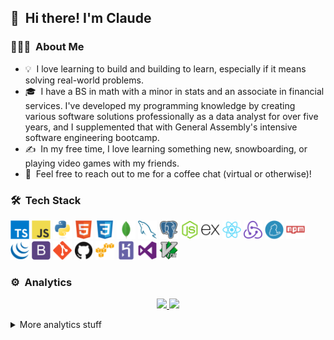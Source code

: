 ## 👋 &nbsp;Hi there! I'm Claude

### 👨🏻‍💻 &nbsp;About Me

- 💡 &nbsp;I love learning to build and building to learn, especially if it means solving real-world problems.
- 🎓 &nbsp;I have a BS in math with a minor in stats and an associate in financial services. I've developed my programming knowledge by creating various software solutions professionally as a data analyst for over five years, and I supplemented that with General Assembly's intensive software engineering bootcamp.
- ✍️ &nbsp;In my free time, I love learning something new, snowboarding, or playing video games with my friends.
- 💬 &nbsp;Feel free to reach out to me for a coffee chat (virtual or otherwise)!

### 🛠 &nbsp;Tech Stack

<p align="left">
  <img src="https://raw.githubusercontent.com/devicons/devicon/master/icons/typescript/typescript-original.svg" alt="TypeScript" width="30" height="30" title="TypeScript" />
  <img src="https://raw.githubusercontent.com/devicons/devicon/master/icons/javascript/javascript-original.svg" alt="JavaScript" width="30" height="30" title="JavaScript" />
  <img src="https://raw.githubusercontent.com/devicons/devicon/master/icons/python/python-original.svg" alt="Python" width="30" height="30" title="Python" />
  <img src="https://raw.githubusercontent.com/devicons/devicon/master/icons/html5/html5-original.svg" alt="HTML" width="30" height="30" title="HTML" />
  <img src="https://raw.githubusercontent.com/devicons/devicon/master/icons/css3/css3-original.svg" alt="CSS" width="30" height="30" title="CSS" />
  <img src="https://raw.githubusercontent.com/devicons/devicon/master/icons/mongodb/mongodb-original.svg" alt="MongoDB" width="30" height="30" title="MongoDB" />
  <img src="https://raw.githubusercontent.com/devicons/devicon/master/icons/mysql/mysql-original.svg" alt="MySQL" width="30" height="30" title="MySQL" />
  <img src="https://raw.githubusercontent.com/devicons/devicon/master/icons/postgresql/postgresql-original.svg" alt="PostgreSQL" width="30" height="30" title="PostgreSQL" />
  <img src="https://raw.githubusercontent.com/devicons/devicon/master/icons/nodejs/nodejs-original.svg" alt="Node.js" width="30" height="30" title="Node.js" />
  <img src="https://raw.githubusercontent.com/devicons/devicon/master/icons/express/express-original.svg" alt="Express.js" width="30" height="30" title="Express.js" />
  <img src="https://raw.githubusercontent.com/devicons/devicon/master/icons/react/react-original.svg" alt="React.js" width="30" height="30" title="React.js" />
  <img src="https://raw.githubusercontent.com/devicons/devicon/master/icons/redux/redux-original.svg" alt="Redux" width="30" height="30" title="Redux" />
  <img src="https://raw.githubusercontent.com/devicons/devicon/master/icons/yarn/yarn-original.svg" alt="Yarn" width="30" height="30" title="Yarn" />
  <img src="https://raw.githubusercontent.com/devicons/devicon/master/icons/npm/npm-original-wordmark.svg" alt="NPM" width="30" height="30" title="NPM" />
  <img src="https://raw.githubusercontent.com/devicons/devicon/master/icons/jquery/jquery-original.svg" alt="jQuery" width="30" height="30" title="jQuery" />
  <img src="https://raw.githubusercontent.com/devicons/devicon/master/icons/bootstrap/bootstrap-plain.svg" alt="Bootstrap" width="30" height="30" title="Bootstrap" />
  <img src="https://raw.githubusercontent.com/devicons/devicon/master/icons/git/git-original.svg" alt="Git" width="30" height="30" title="Git" />
  <img src="https://raw.githubusercontent.com/devicons/devicon/master/icons/github/github-original.svg" alt="GitHub" width="30" height="30" title="GitHub" />
  <img src="https://raw.githubusercontent.com/devicons/devicon/master/icons/amazonwebservices/amazonwebservices-original.svg" alt="Amazon Web Services" width="30" height="30" title="Amazon Web Services" />
  <img src="https://raw.githubusercontent.com/devicons/devicon/master/icons/heroku/heroku-plain.svg" alt="Heroku" width="30" height="30" title="Heroku" />
  <img src="https://raw.githubusercontent.com/devicons/devicon/master/icons/visualstudio/visualstudio-plain.svg" alt="VS Code" width="30" height="30" title="Visual Studio Code" />
  <img src="https://raw.githubusercontent.com/devicons/devicon/master/icons/vim/vim-original.svg" alt="Vim" width="30" height="30" title="Vim" />
</p>

### ⚙️ &nbsp;Analytics

<p align="center">
<a href="https://github.com/anuraghazra/github-readme-stats">
  <img height="180em" src="https://github-readme-stats-eight-theta.vercel.app/api?username=claudealdric&show_icons=true&theme=vue-dark&include_all_commits=true&count_private=true" />
  <img height="180em" src="https://github-readme-stats-eight-theta.vercel.app/api/top-langs/?username=claudealdric&layout=compact&exclude_lang=java+r&theme=vue-dark" />
</a>
</p>

<details>
  <summary>
    More analytics stuff
  </summary>
  
  <br />
  
<!--START_SECTION:waka-->
![Lines of code](https://img.shields.io/badge/From%20Hello%20World%20I%27ve%20Written-505616%20lines%20of%20code-blue)

**I'm a Night 🦉** 

```text
🌞 Morning    235 commits    ███░░░░░░░░░░░░░░░░░░░░░░   14.65% 
🌆 Daytime    486 commits    ███████░░░░░░░░░░░░░░░░░░   30.3% 
🌃 Evening    518 commits    ████████░░░░░░░░░░░░░░░░░   32.29% 
🌙 Night      365 commits    █████░░░░░░░░░░░░░░░░░░░░   22.76%

```
📅 **I'm Most Productive on Thursday** 

```text
Monday       298 commits    ████░░░░░░░░░░░░░░░░░░░░░   18.58% 
Tuesday      272 commits    ████░░░░░░░░░░░░░░░░░░░░░   16.96% 
Wednesday    225 commits    ███░░░░░░░░░░░░░░░░░░░░░░   14.03% 
Thursday     352 commits    █████░░░░░░░░░░░░░░░░░░░░   21.95% 
Friday       226 commits    ███░░░░░░░░░░░░░░░░░░░░░░   14.09% 
Saturday     144 commits    ██░░░░░░░░░░░░░░░░░░░░░░░   8.98% 
Sunday       87 commits     █░░░░░░░░░░░░░░░░░░░░░░░░   5.42%

```


📊 **This Week I Spent My Time On** 

```text
⌚︎ Time Zone: America/New_York

💬 Programming Languages: 
JSON                     5 hrs 18 mins       ██████████░░░░░░░░░░░░░░░   42.82% 
TypeScript               4 hrs 13 mins       ████████░░░░░░░░░░░░░░░░░   34.08% 
JavaScript               2 hrs 12 mins       ████░░░░░░░░░░░░░░░░░░░░░   17.78% 
CSV                      14 mins             ░░░░░░░░░░░░░░░░░░░░░░░░░   1.96% 
HTML                     13 mins             ░░░░░░░░░░░░░░░░░░░░░░░░░   1.78%

🔥 Editors: 
VS Code                  12 hrs 24 mins      █████████████████████████   100.0%

🐱‍💻 Projects: 
dod-msep-job-feed-schedul8 hrs 18 mins       ████████████████░░░░░░░░░   66.88% 
dod-msep-client          2 hrs 18 mins       ████░░░░░░░░░░░░░░░░░░░░░   18.54% 
sandbox                  1 hr 37 mins        ███░░░░░░░░░░░░░░░░░░░░░░   13.04% 
dod-msep-job-feed-ingeste10 mins             ░░░░░░░░░░░░░░░░░░░░░░░░░   1.35% 
dod-msep-partners-api    1 min               ░░░░░░░░░░░░░░░░░░░░░░░░░   0.16%

💻 Operating System: 
Linux                    12 hrs 24 mins      █████████████████████████   100.0% 
Windows                  0 secs              ░░░░░░░░░░░░░░░░░░░░░░░░░   0.0%

```


<!--END_SECTION:waka-->
</details>
